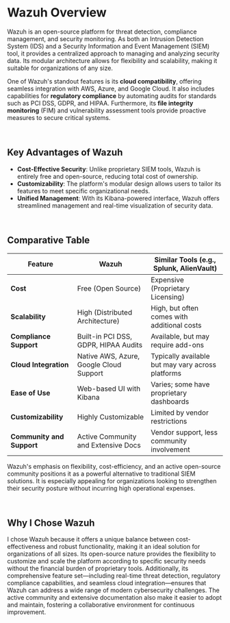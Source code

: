 # Wazuh Overview

Wazuh is an open-source platform for threat detection, compliance management, and security monitoring. As both an Intrusion Detection System (IDS) 
and a Security Information and Event Management (SIEM) tool, it provides a centralized approach to managing and analyzing security data. 
Its modular architecture allows for flexibility and scalability, making it suitable for organizations of any size.  

One of Wazuh's standout features is its **cloud compatibility**, offering seamless integration with AWS, Azure, and Google Cloud. 
It also includes capabilities for **regulatory compliance** by automating audits for standards such as PCI DSS, GDPR, and HIPAA. 
Furthermore, its **file integrity monitoring** (FIM) and vulnerability assessment tools provide proactive measures to secure critical systems.  

&nbsp;

## Key Advantages of Wazuh  

- **Cost-Effective Security**: Unlike proprietary SIEM tools, Wazuh is entirely free and open-source, reducing total cost of ownership.  
- **Customizability**: The platform's modular design allows users to tailor its features to meet specific organizational needs.  
- **Unified Management**: With its Kibana-powered interface, Wazuh offers streamlined management and real-time visualization of security data.  

&nbsp;

## Comparative Table  

| **Feature**               | **Wazuh**                                    | **Similar Tools (e.g., Splunk, AlienVault)**                |  
|---------------------------|---------------------------------------------|-----------------------------------------------------------|  
| **Cost**                  | Free (Open Source)                         | Expensive (Proprietary Licensing)                        |  
| **Scalability**           | High (Distributed Architecture)            | High, but often comes with additional costs              |  
| **Compliance Support**    | Built-in PCI DSS, GDPR, HIPAA Audits       | Available, but may require add-ons                       |  
| **Cloud Integration**     | Native AWS, Azure, Google Cloud Support    | Typically available but may vary across platforms        |  
| **Ease of Use**           | Web-based UI with Kibana                   | Varies; some have proprietary dashboards                 |  
| **Customizability**       | Highly Customizable                        | Limited by vendor restrictions                           |  
| **Community and Support** | Active Community and Extensive Docs        | Vendor support, less community involvement               |  

Wazuh's emphasis on flexibility, cost-efficiency, and an active open-source community positions it as a powerful alternative to traditional SIEM solutions. 
It is especially appealing for organizations looking to strengthen their security posture without incurring high operational expenses.

&nbsp;

## Why I Chose Wazuh  

I chose Wazuh because it offers a unique balance between cost-effectiveness and robust functionality, making it an ideal solution for organizations of all sizes. Its open-source nature provides the flexibility to customize and scale the platform according to specific security needs without the financial burden of proprietary tools. Additionally, its comprehensive feature set—including real-time threat detection, regulatory compliance capabilities, and seamless cloud integration—ensures that Wazuh can address a wide range of modern cybersecurity challenges. The active community and extensive documentation also make it easier to adopt and maintain, fostering a collaborative environment for continuous improvement.
